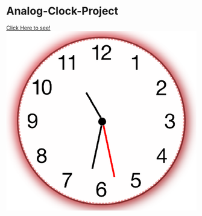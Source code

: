 # Analog-Clock-Project
[Click Here to see!](https://cansuoztas.github.io/Analog-Clock-Project/)
![](https://github.com/Cansuoztas/Analog-Clock-Project/blob/main/Analog.png)
